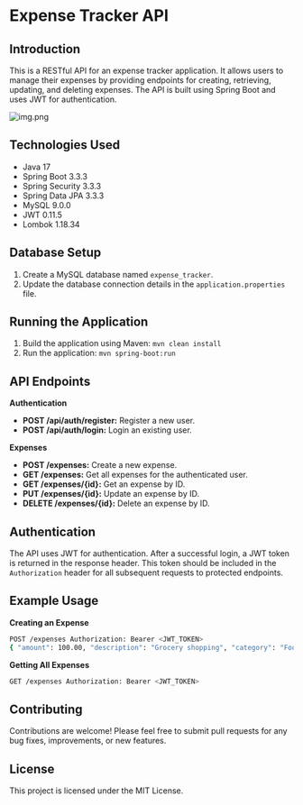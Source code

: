 # Expense Tracker API

## Introduction

This is a RESTful API for an expense tracker application. It allows users to manage their expenses by providing endpoints for creating, retrieving, updating, and deleting expenses. The API is built using Spring Boot and uses JWT for authentication.

![img.png](img.png)

## Technologies Used

- Java 17
- Spring Boot 3.3.3
- Spring Security 3.3.3
- Spring Data JPA 3.3.3
- MySQL 9.0.0
- JWT 0.11.5
- Lombok 1.18.34

## Database Setup

1. Create a MySQL database named `expense_tracker`.
2. Update the database connection details in the `application.properties` file.

## Running the Application

1. Build the application using Maven: `mvn clean install`
2. Run the application: `mvn spring-boot:run`

## API Endpoints

**Authentication**

- **POST /api/auth/register:** Register a new user.
- **POST /api/auth/login:** Login an existing user.

**Expenses**

- **POST /expenses:** Create a new expense.
- **GET /expenses:** Get all expenses for the authenticated user.
- **GET /expenses/{id}:** Get an expense by ID.
- **PUT /expenses/{id}:** Update an expense by ID.
- **DELETE /expenses/{id}:** Delete an expense by ID.

## Authentication

The API uses JWT for authentication. After a successful login, a JWT token is returned in the response header. This token should be included in the `Authorization` header for all subsequent requests to protected endpoints.

## Example Usage

**Creating an Expense**
```bash
POST /expenses Authorization: Bearer <JWT_TOKEN>
{ "amount": 100.00, "description": "Grocery shopping", "category": "Food" }
```

**Getting All Expenses**
```bash
GET /expenses Authorization: Bearer <JWT_TOKEN>

```

## Contributing

Contributions are welcome! Please feel free to submit pull requests for any bug fixes, improvements, or new features.

## License

This project is licensed under the MIT License.

